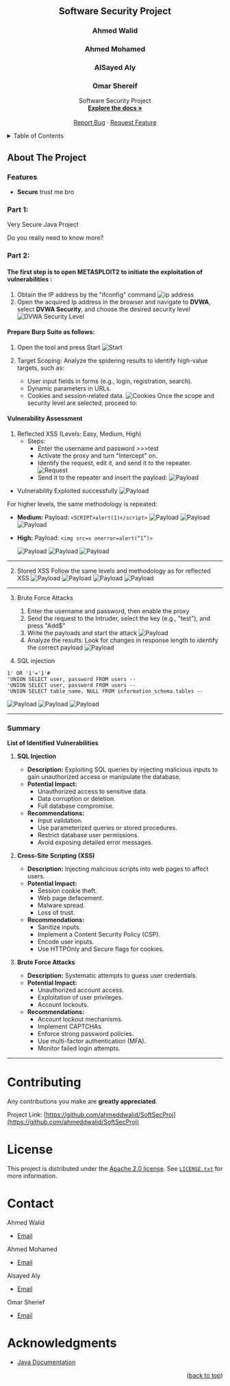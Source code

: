 


<div id="top"></div> <h2 align="center">Software Security Project</h2> <h3 align="center">Ahmed Walid</h3> <h3 align="center">Ahmed Mohamed</h3> <h3 align="center">AlSayed Aly</h3> <h3 align="center">Omar Shereif</h3>     
 <p align="center">        
    Software Security Project        
    <br />        
 <a href="https://github.com/ahmeddwalid/SoftSecProj/blob/main/README.md"><strong>Explore the docs »</strong></a>        
 <br />        
 <br />        
 <a href="https://github.com/ahmeddwalid/SoftSecProj/issues">Report Bug</a>        
    ·        
    <a href="https://github.com/ahmeddwalid/SoftSecProj/pulls">Request Feature</a>        
 </p>   
<!-- TABLE OF CONTENTS -->

<details>  
 <summary>Table of Contents</summary>  
 <ol>  
 <li>  
 <a href="#about-the-project">About The Project</a>  
 </li>  
 <li><a href="#features">Features</a></li>  
 <li><a href="#contributing">Contributing</a></li>  
 <li><a href="#license">License</a></li>  
 <li><a href="#contact">Contact</a></li>  
 <li>  
 <a href="#acknowledgments">Acknowledgments</a>  
 </li>  
 </ol> </details>

<!-- ABOUT THE PROJECT -->  

## About The Project

<!-- FEATURES -->

### Features

- **Secure** trust me bro

### Part 1:

Very Secure Java Project

Do you really need to know more?

### Part 2:

#### The first step is to open METASPLOIT2 to initiate the exploitation of vulnerabilities :

1. Obtain the IP address by the "ifconfig" command
   ![ip address](images/Picture1.png)
2. Open the acquired Ip address in the browser and navigate to **DVWA**, select **DVWA Security**, and choose the desired security level
   ![DVWA Security Level](images/Picture2.png)

#### Prepare Burp Suite as follows:

1. Open the tool and press Start
   ![Start](images/Picture3.png)
2. Target Scoping: Analyze the spidering results to identify high-value targets, such as:

   - User input fields in forms (e.g., login, registration, search).
   - Dynamic parameters in URLs.
   - Cookies and session-related data.
     ![Cookies](images/Picture4.png)
     Once the scope and security level are selected, proceed to:

#### Vulnerability Assessment

1. Reflected XSS (Levels: Easy, Medium, High)
   - Steps:
     - Enter the username and password >>>test
     - Activate the proxy and turn "Intercept" on.
     - Identify the request, edit it, and send it to the repeater.
       ![Request](images/Picture5.png)
     - Send it to the repeater and insert the payload: <script>alert(1)</script>
       ![Payload](images/Picture6.png)

- Vulnerability Exploited successfully
  ![Payload](images/Picture7.png)

For higher levels, the same methodology is repeated:

- **Medium:** Payload: `<SCRIPT>alert(1)</script>`
  ![Payload](images/Picture8.png)
  ![Payload](images/Picture9.png)
  ![Payload](images/Picture10.png)
- **High:** Payload: `<img src=x onerror=alert(“1”)>`

  ![Payload](images/Picture11.png)
  ![Payload](images/Picture12.png)
  ![Payload](images/Picture14.png)

---

2. Stored XSS
   Follow the same levels and methodology as for reflected XSS
   ![Payload](images/Picture15.png)
   ![Payload](images/Picture16.png)
   ![Payload](images/Picture17.png)
   ![Payload](images/Picture18.png)

---

3. Brute Force Attacks
   1. Enter the username and password, then enable the proxy
   2. Send the request to the Intruder, select the key (e.g., "test"), and press "Add$"
   3. Write the payloads and start the attack
      ![Payload](images/Picture18.png)
   4. Analyze the results: Look for changes in response length to identify the correct payload
      ![Payload](images/Picture18.png)

4. SQL injection

````
1' OR '1'='1'#
'UNION SELECT user, password FROM users --
'UNION SELECT user, password FROM users --
'UNION SELECT table_name, NULL FROM information_schema.tables --
````
![Payload](images/Picture20.png)
![Payload](images/Picture21.png)
![Payload](images/Picture22.png)

---

### **Summary**
**List of Identified Vulnerabilities**
1. **SQL Injection**
    - **Description:** Exploiting SQL queries by injecting malicious inputs to gain unauthorized access or manipulate the database.
    - **Potential Impact:**
        - Unauthorized access to sensitive data.
        - Data corruption or deletion.
        - Full database compromise.
    - **Recommendations:**
        - Input validation.
        - Use parameterized queries or stored procedures.
        - Restrict database user permissions.
        - Avoid exposing detailed error messages.

2. **Cross-Site Scripting (XSS)**
    - **Description:** Injecting malicious scripts into web pages to affect users.
    - **Potential Impact:**
        - Session cookie theft.
        - Web page defacement.
        - Malware spread.
        - Loss of trust.
    - **Recommendations:**
        - Sanitize inputs.
        - Implement a Content Security Policy (CSP).
        - Encode user inputs.
        - Use HTTPOnly and Secure flags for cookies.

3. **Brute Force Attacks**
    - **Description:** Systematic attempts to guess user credentials.
    - **Potential Impact:**
        - Unauthorized account access.
        - Exploitation of user privileges.
        - Account lockouts.
    - **Recommendations:**
        - Account lockout mechanisms.
        - Implement CAPTCHAs.
        - Enforce strong password policies.
        - Use multi-factor authentication (MFA).
        - Monitor failed login attempts.

---

<!-- CONTRIBUTING -->

# Contributing

Any contributions you make are **greatly appreciated**.

Project Link: [https://github.com/ahmeddwalid/SoftSecProj](https://github.com/ahmeddwalid/SoftSecProj)

<!-- LICENSE -->

# License

This project is distributed under the [Apache 2.0 license](https://choosealicense.com/licenses/apache-2.0/). See
[```LICENSE.txt```](/LICENSE) for more information.

<!-- CONTACT -->

# Contact

Ahmed Walid

- [Email](ahmedwalid.c3301@gmail.com)

Ahmed Mohamed

- [Email](ahmedelgeen3@gmail.com)

Alsayed Aly

- [Email](sayedalymadany@gmail.com)

Omar Sherief

- [Email](omarserif2003@gmail.com)

<!-- ACKNOWLEDGMENTS -->

# Acknowledgments

* [Java Documentation](https://docs.oracle.com/en/java/)

<p align="right">(<a href="#top">back to top</a>)</p>
